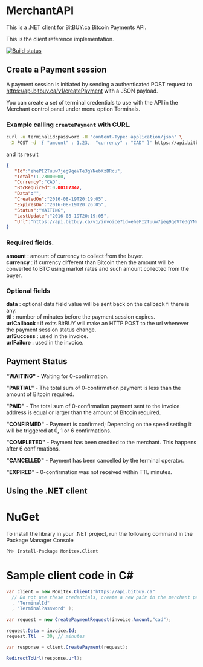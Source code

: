 # MerchantAPI

This is a .NET client for BitBUY.ca Bitcoin Payments API.

This is the client reference implementation.

[![Build status](https://ci.appveyor.com/api/projects/status/95vn1krk9hajaax8/branch/master?svg=true)](https://ci.appveyor.com/project/AdemarGonzalez/merchantapi/branch/master)

## Create a Payment session

A payment session is initiated by sending a authenticated POST request to https://api.bitbuy.ca/v1/createPayment with a JSON payload.

You can create a set of terminal credentials to use with the API in the Merchant control panel under menu option Terminals.

### Example calling `createPayment` with CURL.

```bash
curl -u terminalid:password -H "content-Type: application/json" \
 -X POST -d '{ "amount" : 1.23,  "currency" : "CAD" }' https://api.bitbuy.ca/v1/createPayment
```

and its result

```json
{
   "Id":"ehePI2Tuuw7jeg9qeVTe3gYNebKzBRcu",
   "Total":1.23000000,
   "Currency":"CAD",
   "BtcRequired":0.00167342,
   "Data":"",
   "CreatedOn":"2016-08-19T20:19:05",
   "ExpiresOn":"2016-08-19T20:26:05",
   "Status":"WAITING",
   "LastUpdate":"2016-08-19T20:19:05",
   "Url":"https://api.bitbuy.ca/v1/invoice?id=ehePI2Tuuw7jeg9qeVTe3gYNebKzBRcu"
}
```

### Required fields.

**amoun**t : amount of currency to collect from the buyer.  
**currency** : if currency different than Bitcoin then the amount will be converted to BTC using market rates and such amount collected from the buyer.  

### Optional fields

**data** : optional data field value will be sent back on the callback fi there is any.  
**ttl** : number of minutes before the payment session expires.  
**urlCallback** : if exits BitBUY will make an HTTP POST to the url whenever the payment session status change.  
**urlSuccess** : used in the invoice.  
**urlFailure** : used in the invoice.  

## Payment Status

**"WAITING"** - Waiting for 0-confirmation.

**"PARTIAL"** - The total sum of 0-confirmation payment is less than the amount of Bitcoin required.

**"PAID"** - The total sum of 0-confirmation payment sent to the invoice address is equal or larger than the amount of Bitcoin required.

**"CONFIRMED"** - Payment is confirmed; Depending on the speed setting it will be triggered at 0, 1 or 6 confirmations.

**"COMPLETED"** - Payment has been credited to the merchant. This happens after 6 confirmations.

**"CANCELLED"** - Payment has been cancelled by the terminal operator.

**"EXPIRED"** - 0-confirmation was not received within TTL minutes.

## Using the .NET client

NuGet
=====

To install the library in your .NET project, run the following command in the Package Manager Console

```bash
PM> Install-Package Monitex.Client
```

Sample client code in C#
========================

```csharp
var client = new Monitex.Client("https://api.bitbuy.ca"
  // Do not use these credentials, create a new pair in the merchant panel
  , "TerminalId"
  , "TerminalPassword" );
  
var request = new CreatePaymentRequest(invoice.Amount,"cad");

request.Data = invoice.Id;
request.Ttl  = 30; // minutes

var response = client.CreatePayment(request);

RedirectToUrl(response.url);
```
